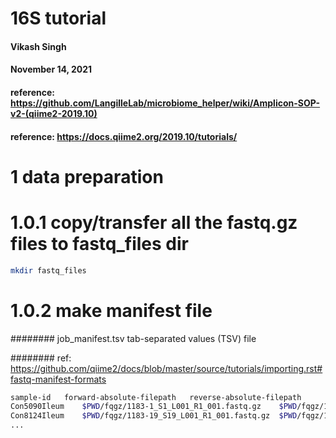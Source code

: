 
# 16S tutorial
#### Vikash Singh
#### November 14, 2021
#### reference: https://github.com/LangilleLab/microbiome_helper/wiki/Amplicon-SOP-v2-(qiime2-2019.10)
#### reference: https://docs.qiime2.org/2019.10/tutorials/

# 1 data preparation
# 1.0.1 copy/transfer all the fastq.gz files to fastq_files dir
```bash
mkdir fastq_files
```
# 1.0.2 make manifest file
######## job_manifest.tsv tab-separated values (TSV) file

######## ref: https://github.com/qiime2/docs/blob/master/source/tutorials/importing.rst#fastq-manifest-formats
```bash
sample-id   forward-absolute-filepath   reverse-absolute-filepath
Con5090Ileum    $PWD/fqgz/1183-1_S1_L001_R1_001.fastq.gz    $PWD/fqgz/1183-1_S1_L001_R2_001.fastq.gz
Con8124Ileum    $PWD/fqgz/1183-19_S19_L001_R1_001.fastq.gz  $PWD/fqgz/1183-19_S19_L001_R2_001.fastq.gz
...
```
